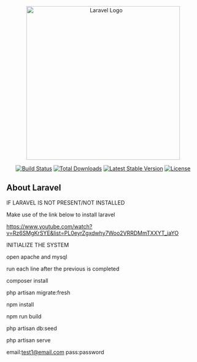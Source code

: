 <p align="center"><a href="https://laravel.com" target="_blank"><img src="https://raw.githubusercontent.com/laravel/art/master/logo-lockup/5%20SVG/2%20CMYK/1%20Full%20Color/laravel-logolockup-cmyk-red.svg" width="400" alt="Laravel Logo"></a></p>

<p align="center">
<a href="https://github.com/laravel/framework/actions"><img src="https://github.com/laravel/framework/workflows/tests/badge.svg" alt="Build Status"></a>
<a href="https://packagist.org/packages/laravel/framework"><img src="https://img.shields.io/packagist/dt/laravel/framework" alt="Total Downloads"></a>
<a href="https://packagist.org/packages/laravel/framework"><img src="https://img.shields.io/packagist/v/laravel/framework" alt="Latest Stable Version"></a>
<a href="https://packagist.org/packages/laravel/framework"><img src="https://img.shields.io/packagist/l/laravel/framework" alt="License"></a>
</p>

## About Laravel

IF LARAVEL IS NOT PRESENT/NOT INSTALLED 

Make use of the link below to install laravel

https://www.youtube.com/watch?v=Rz6SMgKrSYE&list=PL0eyrZgxdwhy7Woo2VRRDMmTXXYT_iaYO

INITIALIZE THE SYSTEM

open apache and mysql

run each line after the previous is completed

composer install

php artisan migrate:fresh

npm install

npm run build

php artisan db:seed

php artisan serve

email:test1@email.com
pass:password
